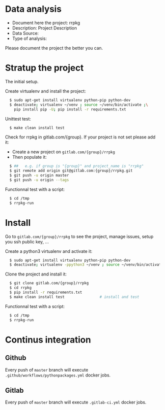 # Data analysis
- Document here the project: rrpkg
- Description: Project Description
- Data Source:
- Type of analysis:

Please document the project the better you can.

# Stratup the project

The initial setup.

Create virtualenv and install the project:
```bash
  $ sudo apt-get install virtualenv python-pip python-dev
  $ deactivate; virtualenv ~/venv ; source ~/venv/bin/activate ;\
    pip install pip -U; pip install -r requirements.txt
```

Unittest test:
```bash
  $ make clean install test
```

Check for rrpkg in gitlab.com/{group}.
If your project is not set please add it:

- Create a new project on `gitlab.com/{group}/rrpkg`
- Then populate it:

```bash
  $ ##   e.g. if group is "{group}" and project_name is "rrpkg"
  $ git remote add origin git@gitlab.com:{group}/rrpkg.git
  $ git push -u origin master
  $ git push -u origin --tags
```

Functionnal test with a script:
```bash
  $ cd /tmp
  $ rrpkg-run
```
# Install
Go to `gitlab.com/{group}/rrpkg` to see the project, manage issues,
setup you ssh public key, ...

Create a python3 virtualenv and activate it:
```bash
  $ sudo apt-get install virtualenv python-pip python-dev
  $ deactivate; virtualenv -ppython3 ~/venv ; source ~/venv/bin/activate
```

Clone the project and install it:
```bash
  $ git clone gitlab.com/{group}/rrpkg
  $ cd rrpkg
  $ pip install -r requirements.txt
  $ make clean install test                # install and test
```
Functionnal test with a script:
```bash
  $ cd /tmp
  $ rrpkg-run
``` 

# Continus integration
## Github 
Every push of `master` branch will execute `.github/workflows/pythonpackages.yml` docker jobs.
## Gitlab
Every push of `master` branch will execute `.gitlab-ci.yml` docker jobs.
